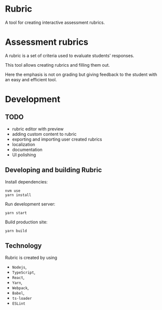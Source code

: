 # Rubric

A tool for creating interactive assessment rubrics.

# Assessment rubrics

A rubric is a set of criteria used to evaluate students' responses.

This tool allows creating rubrics and filling them out.

Here the emphasis is not on grading but giving feedback to the student with
an easy and efficient tool.

# Development

## TODO

- rubric editor with preview
- adding custom content to rubric
- exporting and importing user created rubrics
- localization
- documentation
- UI polishing

## Developing and building Rubric

Install dependencies:

```
nvm use
yarn install
```

Run development server:

```
yarn start
```

Build production site:

```
yarn build
```

## Technology

Rubric is created by using

- `Nodejs`,
- `TypeScript`,
- `React`,
- `Yarn`,
- `Webpack`,
- `Babel`,
- `ts-loader`
- `ESLint`
